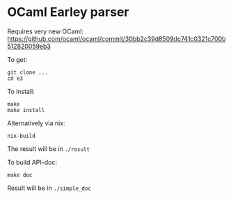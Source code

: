 # OCaml Earley parser

Requires very new OCaml: <https://github.com/ocaml/ocaml/commit/30bb2c39d8509dc741c0321c700b512820059eb3>

To get:

~~~
git clone ...
cd e3
~~~


To install:

~~~
make
make install
~~~


Alternatively via nix:

~~~
nix-build
~~~

The result will be in `./result`


To build API-doc:

~~~
make doc
~~~

Result will be in `./simple_doc`
